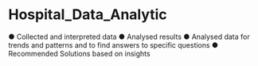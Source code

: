 # Hospital_Data_Analytic
●	Collected and interpreted data
●	Analysed results
●	Analysed data for trends and patterns and to find answers to specific questions
●	Recommended Solutions based on insights

